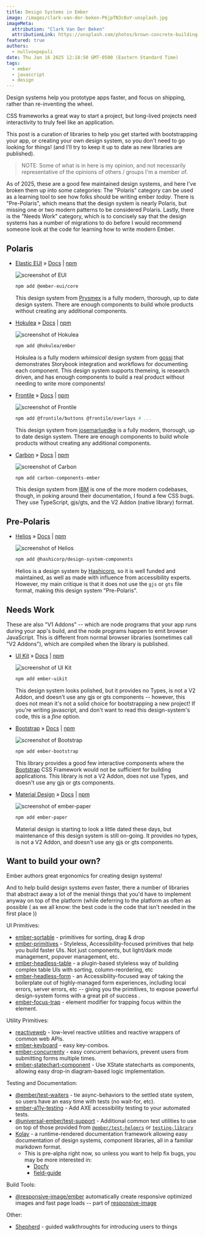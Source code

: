 ```yaml
---
title: Design Systems in Ember
image: /images/clark-van-der-beken-P6jpTN3c8uY-unsplash.jpg
imageMeta:
  attribution: "Clark Van Der Beken"
  attributionLink: https://unsplash.com/photos/brown-concrete-building-P6jpTN3c8uY
featured: true
authors:
  - nullvoxpopuli
date: Thu Jan 16 2025 12:18:50 GMT-0500 (Eastern Standard Time)
tags:
  - ember
  - javascript
  - design
---
```


Design systems help you prototype apps faster, and focus on shipping, rather than re-inventing the wheel.

CSS frameworks a great way to start a project, but long-lived projects need interactivity to truly feel like an application. 

This post is a curation of libraries to help you get started with bootstrapping your app, or creating your own design system, so you don't need to go looking for things!
(and I'll try to keep it up to date as new libraries are published).

 
> NOTE: Some of what is in here is my opinion, and not necessarily representative of the opinions of others / groups I'm a member of. 


As of 2025, these are a good few maintained design systems, and here I've broken them up into some categories: 
The "Polaris" category can be used as a learning tool to see how folks should be writing ember _today_. 
There is "Pre-Polaris", which means that the design system is nearly Polaris, but missing one or two modern patterns to be considered Polaris.
Lastly, there is the "Needs Work" category, which is to concisely say that the design systems has a number of migrations to do before I would recommend someone look at the code for learning how to write modern Ember.

<style>
  /* blog theme uses the wrong default */
  p img {
    max-width: 100% !important;
  }
</style>

## Polaris 

- [Elastic EUI](https://github.com/prysmex/ember-eui/tree/master) » [Docs](https://ember-eui.vercel.app/) | [npm](https://www.npmjs.com/package/@ember-eui/core)

    ![screenshot of EUI](/images/design-systems/ember-eui.png)

    ```bash
    npm add @ember-eui/core 
    ```

    This design system from [Prysmex](https://www.prysmex.com/) is a fully modern, thorough, up to date design system.
    There are enough components to build whole products without creating any additional components.

- [Hokulea](https://github.com/hokulea/hokulea) » [Docs](https://hokulea.netlify.app/) | [npm](https://www.npmjs.com/package/@hokulea/ember) 

    ![screenshot of Hokulea](/images/design-systems/hokulea.png)

    ```bash
    npm add @hokulea/ember
    ```

    Hokulea is a fully modern _whimsical_ design system from [gossi](https://github.com/gossi) that demonstrates Storybook integration and workflows for documenting each component. This design system supports themeing, is research driven, and has enough components to build a real product without needing to write more components!

- [Frontile](https://github.com/josemarluedke/frontile) » [Docs](https://frontile.dev/) | [npm](https://www.npmjs.com/package/@frontile/buttons) 

    ![screenshot of Frontile](/images/design-systems/frontile.png)

    ```bash
    npm add @frontile/buttons @frontile/overlays # ... 
    ```

    This design system from [josemarluedke](https://github.com/josemarluedke) is a fully modern, thorough, up to date design system.
    There are enough components to build whole products without creating any additional components.

- [Carbon](https://github.com/IBM/carbon-components-ember) » [Docs](https://ibm.github.io/carbon-components-ember/) | [npm](https://www.npmjs.com/package/carbon-components-ember) 

    ![screenshot of Carbon](/images/design-systems/carbon.png)

    ```bash
    npm add carbon-components-ember
    ```

    This design system from [IBM](https://www.ibm.com/) is one of the more modern codebases, though, in poking around their documentation, I found a few CSS bugs. 
    They use TypeScript, gjs/gts, and the V2 Addon (native library) format.

## Pre-Polaris 

- [Helios](https://github.com/hashicorp/design-system) » [Docs](https://helios.hashicorp.design/) | [npm](https://www.npmjs.com/package/@hashicorp/design-system-components)

    ![screenshot of Helios](/images/design-systems/helios.png)
    
    ```bash
    npm add @hashicorp/design-system-components
    ```

    Helios is a design system by [Hashicorp](https://www.hashicorp.com/), so it is well funded and maintained, as well as made with influence from accessibility experts.
    However, my main critique is that it does not use the `gjs` or `gts` file format, making this design system "Pre-Polaris".

## Needs Work 

These are also "V1 Addons" -- which are node programs that your app runs during your app's build, and the node programs happen to emit browser JavaScript.
This is different from normal browser libraries (sometimes call "V2 Addons"), which are compiled when the library is published.

- [UI Kit](https://github.com/adfinis/ember-uikit) » [Docs](https://docs.adfinis.com/ember-uikit/) | [npm](https://www.npmjs.com/package/ember-uikit)

    ![screenshot of UI Kit](/images/design-systems/uikit.png)

    ```bash
    npm add ember-uikit
    ```

    This design system looks polished, but it provides no Types, is not a V2 Addon, and doesn't use any gjs or gts components -- however, this does not mean it's not a solid choice for bootstrapping a new project! If you're writing javascript, and don't want to read this design-system's code, this is a _fine_ option.


- [Bootstrap](https://www.ember-bootstrap.com/) » [Docs](https://www.ember-bootstrap.com/) | [npm](https://www.npmjs.com/package/ember-bootstrap)

    ![screenshot of Bootstrap](/images/design-systems/ember-bootstrap.png)

    ```bash
    npm add ember-bootstrap
    ```

    This library provides a good few interactive components where the [Bootstrap](https://getbootstrap.com/) CSS Framework would not be sufficient for building applications.
    This library is not a V2 Addon, does not use Types, and doesn't use any gjs or gts components.


- [Material Design](https://github.com/adopted-ember-addons/ember-paper) » [Docs](https://ember-paper.netlify.app/) | [npm](https://www.npmjs.com/package/ember-paper)

    ![screenshot of ember-paper](/images/design-systems/ember-paper.png)

    ```bash
    npm add ember-paper
    ```

    Material design is starting to look a little dated these days, but maintenance of this design system is still on-going. It provides no types, is not a V2 Addon, and doesn't use any gjs or gts components.



## Want to build your own?

Ember authors great ergonomics for creating design systems!

And to help build design systems _even_ faster, there a number of libraries that abstract away a lot of the menial things that you'd have to implement anyway on top of the platform (while deferring to the platform as often as possible ( as we all know: the best code is the code that isn't needed in the first place )) 

UI Primitives:
  - [ember-sortable](https://emberobserver.com/addons/ember-sortable) - primitives for sorting, drag & drop
  - [ember-primitives](https://ember-primitives.pages.dev/) - Styleless, Accessibility-focused primitives that help you build faster UIs. Not just components, but light/dark mode management, popover management, etc.
  - [ember-headless-table](https://github.com/CrowdStrike/ember-headless-table) - a plugin-based styleless way of building complex table UIs with sorting, column-reordering, etc
  - [ember-headless-form](https://github.com/CrowdStrike/ember-headless-form) - an Accessibility-focused way of taking the boilerplate out of highly-managed form experiences, including local errors, server errors, etc -- giving you the primitives, to expose powerful design-system forms with a great pit of success .
  - [ember-focus-trap](https://emberobserver.com/addons/ember-focus-trap) - element modifier for trapping focus within the element.

Utility Primitives:
  - [reactiveweb](https://reactive.nullvoxpopuli.com/) - low-level reactive utilities and reactive wrappers of common web APIs.
  - [ember-keyboard](https://emberobserver.com/addons/ember-keyboard) - easy key-combos.
  - [ember-concurrenty](https://emberobserver.com/addons/ember-concurrency) - easy concurrent behaviors, prevent users from submitting forms multiple times.
  - [ember-statechart-component](https://github.com/NullVoxPopuli/ember-statechart-component) - Use XState statecharts as components, allowing easy drop-in diagram-based logic implementation.

Testing and Documentation:

  - [@ember/test-waiters](https://emberobserver.com/addons/@ember/test-waiters) - tie async-behaviors to the settled state system, so users have an easy time with tests (no wait-for, etc).
  - [ember-a11y-testing](https://emberobserver.com/addons/ember-a11y-testing) - Add AXE accessibility testing to your automated tests.
  - [@universal-ember/test-support](https://github.com/universal-ember/test-support) - Additional common test utilities to use on top of those provided from [`@ember/test-helpers`](https://github.com/emberjs/ember-test-helpers) or [`testing-library`](https://testing-library.com/docs/dom-testing-library/intro)
  - [Kolay](https://github.com/universal-ember/kolay) - a runtime-rendered documentation framework allowing easy documentation of design systems, component libraries, all in a familiar markdown format. 
      - This is pre-alpha right now, so unless you want to help fix bugs, you may be more interested in:
        - [Docfy](https://docfy.dev/) 
        - [field-guide](https://github.com/empress/field-guide) 

Build Tools:

  - [@responsive-image/ember](https://emberobserver.com/addons/@responsive-image/ember) automatically create responsive optimized images and fast page loads -- part of [responsive-image](https://github.com/simonihmig/responsive-image) 


Other:

  - [Shepherd](https://github.com/RobbieTheWagner/ember-shepherd) - guided walkthroughts for introducing users to things


